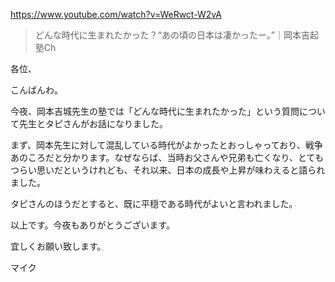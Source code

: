 https://www.youtube.com/watch?v=WeRwct-W2vA

> どんな時代に生まれたかった？“あの頃の日本は凄かったー。”｜岡本吉起塾Ch 

各位、

こんばんわ。

今夜、岡本吉城先生の塾では「どんな時代に生まれたかった」という質問について先生とタピさんがお話になりました。

まず、岡本先生に対して混乱している時代がよかったとおっしゃっており、戦争あのころだと分かります。なぜならば、当時お父さんや兄弟も亡くなり、とてもつらい思いだというけれども、それ以来、日本の成長や上昇が味わえると語られました。

タピさんのほうだとすると、既に平穏である時代がよいと言われました。

以上です。今夜もありがとうございます。


宜しくお願い致します。

マイク

